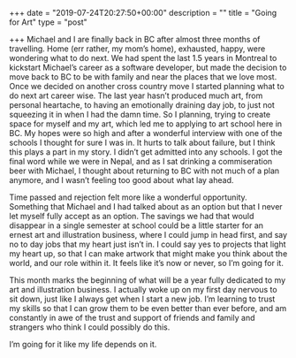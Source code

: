 +++
date = "2019-07-24T20:27:50+00:00"
description = ""
title = "Going for Art"
type = "post"

+++
Michael and I are finally back in BC after almost three months of travelling. Home (err rather, my mom’s home), exhausted, happy, were wondering what to do next. We had spent the last 1.5 years in Montreal to kickstart Michael’s career as a software developer, but made the decision to move back to BC to be with family and near the places that we love most. Once we decided on another cross country move I started planning what to do next art career wise. The last year hasn’t produced much art, from personal heartache, to having an emotionally draining day job, to just not squeezing it in when I had the damn time. So I planning, trying to create space for myself and my art, which led me to applying to art school here in BC. My hopes were so high and after a wonderful interview with one of the schools I thought for sure I was in. It hurts to talk about failure, but I think this plays a part in my story. I didn’t get admitted into any schools. I got the final word while we were in Nepal, and as I sat drinking a commiseration beer with Michael, I thought about returning to BC with not much of a plan anymore, and I wasn’t feeling too good about what lay ahead.

Time passed and rejection felt more like a wonderful opportunity. Something that Michael and I had talked about as an option but that I never let myself fully accept as an option. The savings we had that would disappear in a single semester at school could be a little starter for an ernest art and illustration business, where I could jump in head first, and say no to day jobs that my heart just isn’t in. I could say yes to projects that light my heart up, so that I can make artwork that might make you think about the world, and our role within it. It feels like it’s now or never, so I’m going for it.

This month marks the beginning of what will be a year fully dedicated to my art and illustration business. I actually woke up on my first day nervous to sit down, just like I always get when I start a new job. I’m learning to trust my skills so that I can grow them to be even better than ever before, and am constantly in awe of the trust and support of friends and family and strangers who think I could possibly do this.

I’m going for it like my life depends on it.